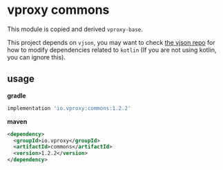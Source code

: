 # vproxy commons

This module is copied and derived `vproxy-base`.

This project depends on `vjson`, you may want to check [the vjson repo](https://github.com/wkgcass/vjson) for how to modify dependencies related to `kotlin` (If you are not using kotlin, you can ignore this).

## usage

**gradle**

```groovy
implementation 'io.vproxy:commons:1.2.2'
```

**maven**

```xml
<dependency>
  <groupId>io.vproxy</groupId>
  <artifactId>commons</artifactId>
  <version>1.2.2</version>
</dependency>
```

